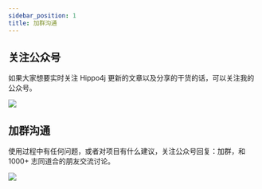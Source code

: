 ```yaml
---
sidebar_position: 1
title: 加群沟通
---
```


## 关注公众号

如果大家想要实时关注 Hippo4j 更新的文章以及分享的干货的话，可以关注我的公众号。

![](https://images-machen.oss-cn-beijing.aliyuncs.com/image-20230317191041262-mini.png)

## 加群沟通

使用过程中有任何问题，或者对项目有什么建议，关注公众号回复：加群，和 1000+ 志同道合的朋友交流讨论。

![](https://images-machen.oss-cn-beijing.aliyuncs.com/image-20230411000121790.png)
